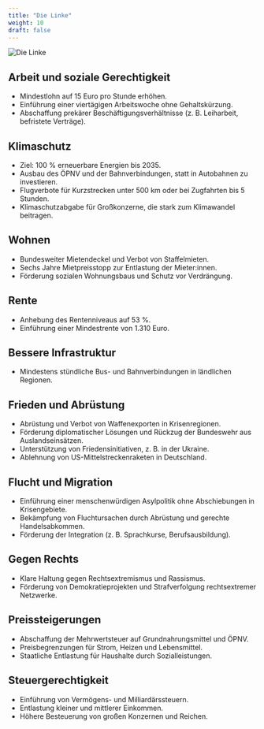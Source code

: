 ```yaml
---
title: "Die Linke"
weight: 10
draft: false
---
```

<style>
    .figure-image {
        width: 50% !important
    }
</style>
![Die Linke](images/linke.png)


## Arbeit und soziale Gerechtigkeit
- Mindestlohn auf 15 Euro pro Stunde erhöhen.
- Einführung einer viertägigen Arbeitswoche ohne Gehaltskürzung.
- Abschaffung prekärer Beschäftigungsverhältnisse (z. B. Leiharbeit, befristete Verträge).
## Klimaschutz
- Ziel: 100 % erneuerbare Energien bis 2035.
- Ausbau des ÖPNV und der Bahnverbindungen, statt in Autobahnen zu investieren.
- Flugverbote für Kurzstrecken unter 500 km oder bei Zugfahrten bis 5 Stunden.
- Klimaschutzabgabe für Großkonzerne, die stark zum Klimawandel beitragen.
## Wohnen
- Bundesweiter Mietendeckel und Verbot von Staffelmieten.
- Sechs Jahre Mietpreisstopp zur Entlastung der Mieter:innen.
- Förderung sozialen Wohnungsbaus und Schutz vor Verdrängung.
## Rente
- Anhebung des Rentenniveaus auf 53 %.
- Einführung einer Mindestrente von 1.310 Euro.
## Bessere Infrastruktur
- Mindestens stündliche Bus- und Bahnverbindungen in ländlichen Regionen.
## Frieden und Abrüstung
- Abrüstung und Verbot von Waffenexporten in Krisenregionen.
- Förderung diplomatischer Lösungen und Rückzug der Bundeswehr aus Auslandseinsätzen.
- Unterstützung von Friedensinitiativen, z. B. in der Ukraine.
- Ablehnung von US-Mittelstreckenraketen in Deutschland.
## Flucht und Migration
- Einführung einer menschenwürdigen Asylpolitik ohne Abschiebungen in Krisengebiete.
- Bekämpfung von Fluchtursachen durch Abrüstung und gerechte Handelsabkommen.
- Förderung der Integration (z. B. Sprachkurse, Berufsausbildung).
## Gegen Rechts
- Klare Haltung gegen Rechtsextremismus und Rassismus.
- Förderung von Demokratieprojekten und Strafverfolgung rechtsextremer Netzwerke.
## Preissteigerungen
- Abschaffung der Mehrwertsteuer auf Grundnahrungsmittel und ÖPNV.
- Preisbegrenzungen für Strom, Heizen und Lebensmittel.
- Staatliche Entlastung für Haushalte durch Sozialleistungen.
## Steuergerechtigkeit
- Einführung von Vermögens- und Milliardärssteuern.
- Entlastung kleiner und mittlerer Einkommen.
- Höhere Besteuerung von großen Konzernen und Reichen.